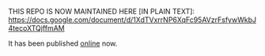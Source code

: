 THIS REPO IS NOW MAINTAINED HERE [IN PLAIN TEXT]: https://docs.google.com/document/d/1XdTVxrrNP6XqFc95AVzrFsfywWkbJ4tecoXTQjffmAM

It has been published [online](https://docs.google.com/document/d/e/2PACX-1vQ4sbDQbAh4vYHm3_6X5wwY9tZMkPwZYdteKI-X0ECj9bZWh8rk_NNA49Nd7GzDY72umw9Xww7FbG54/pub) now.
